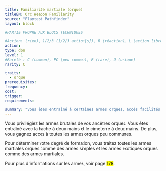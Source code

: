 ```yaml
---
title: Familiarité martiale (orque)
titleEN: Orc Weapon Familiarity
source: "Playtest Pathfinder"
layout: block

#PARTIE PROPRE AUX BLOCS TECHNIQUES

#Action: (rien), 1/2/3 (1/2/3 action[s]), R (réaction), L (action libre)
action: 
type: don
level: 1
#Rareté : C (commun), PC (peu commun), R (rare), U (unique)
rarity: C

traits:
  - orque
prerequisites: 
frequency:
cost:
trigger:
requirements:

summary: "vous êtes entraîné à certaines armes orques, accès facilités aux autres armes orques"
---
```


Vous privilégiez les armes brutales de vos ancêtres orques. Vous êtes entraîné avec la hache à deux mains et le cimeterre à deux mains. De plus, vous gagnez accès à toutes les armes orques peu communes. 

Pour déterminer votre degré de formation, vous traitez toutes les armes martiales orques comme des armes simples et les armes exotiques orques comme des armes martiales.

Pour plus d'informations sur les armes, voir page <mark>178</mark>.